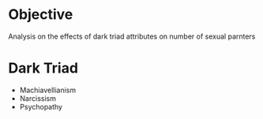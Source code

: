 # Objective
Analysis on the effects of dark triad attributes on number of sexual parnters

# Dark Triad
<ul>
  <li>Machiavellianism</li>
  <li>Narcissism</li>
  <li>Psychopathy</li>
</ul>

